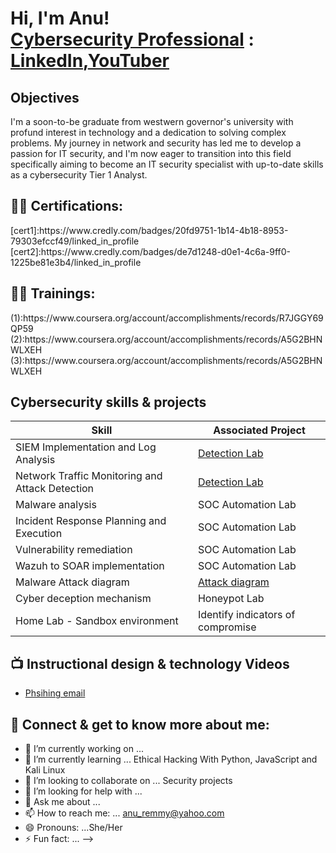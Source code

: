 <h1>Hi, I'm Anu! 
<br/><a href="https://github.com/">Cybersecurity Professional</a> : <a href="https://www.linkedin.com/in/anu-famurewa/">LinkedIn</a>,<a href="https://www.youtube.com/c/joshmadakor">YouTuber</a></h1>

## Objectives
I'm a soon-to-be graduate from westwern governor's university with profund interest in technology and a dedication to solving complex problems.                                                                     My journey in network and security has led me to develop a passion for IT security, and I'm now eager to transition into this field specifically aiming to become an IT security specialist with up-to-date skills as a cybersecurity Tier 1 Analyst.

<h2>👨‍💻 Certifications:</h2> 
[cert1]:https://www.credly.com/badges/20fd9751-1b14-4b18-8953-79303efccf49/linked_in_profile 
[cert2]:https://www.credly.com/badges/de7d1248-d0e1-4c6a-9ff0-1225be81e3b4/linked_in_profile 

<h2>👨‍💻 Trainings:</h2> 
(1):https://www.coursera.org/account/accomplishments/records/R7JGGY69QP59
(2):https://www.coursera.org/account/accomplishments/records/A5G2BHNWLXEH 
(3):https://www.coursera.org/account/accomplishments/records/A5G2BHNWLXEH

## Cybersecurity skills & projects

| Skill                                         | Associated Project         |
|-----------------------------------------------|----------------------------|
| SIEM Implementation and Log Analysis            | <a href="https://google.com">Detection Lab</a>|
| Network Traffic Monitoring and Attack Detection | <a href="https://google.com">Detection Lab</a>|
| Malware analysis                                | SOC Automation Lab|
| Incident Response Planning and Execution        | SOC Automation Lab|
| Vulnerability remediation                       | SOC Automation Lab|
| Wazuh to SOAR implementation                    | SOC Automation Lab|
| Malware Attack diagram                          |<a href="https://(https://app.diagrams.net/)">Attack diagram </a>|
| Cyber deception mechanism                       | Honeypot Lab|
| Home Lab - Sandbox environment                  |Identify indicators of compromise|

<h2>📺 Instructional design & technology Videos</h2>

- [Phsihing email ](https://www.youtube.com/watch?v=a83ASGn_V_s)

<h2> 🤳 Connect & get to know more about me:</h2>

- 🔭 I’m currently working on ...
- 🌱 I’m currently learning ...  Ethical Hacking With Python, JavaScript and Kali Linux
- 👯 I’m looking to collaborate on ... Security projects
- 🤔 I’m looking for help with ... 
- 💬 Ask me about ...
- 📫 How to reach me: ... anu_remmy@yahoo.com
- 😄 Pronouns: ...She/Her
- ⚡ Fun fact: ...
-->
